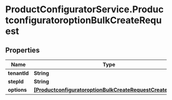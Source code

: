 # ProductConfiguratorService.ProductconfiguratoroptionBulkCreateRequest

## Properties

Name | Type | Description | Notes
------------ | ------------- | ------------- | -------------
**tenantId** | **String** |  | [optional] 
**stepId** | **String** |  | [optional] 
**options** | [**[ProductconfiguratoroptionBulkCreateRequestCreateEntity]**](ProductconfiguratoroptionBulkCreateRequestCreateEntity.md) |  | [optional] 


